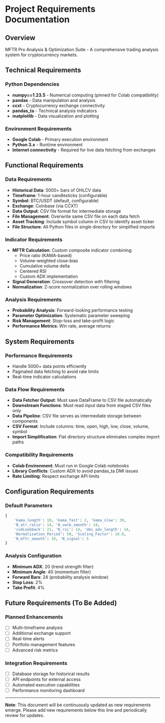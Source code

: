 # Project Requirements Documentation

## Overview
MFTR Pro Analysis & Optimization Suite - A comprehensive trading analysis system for cryptocurrency markets.

## Technical Requirements

### Python Dependencies
- **numpy==1.23.5** - Numerical computing (pinned for Colab compatibility)
- **pandas** - Data manipulation and analysis
- **ccxt** - Cryptocurrency exchange connectivity
- **pandas_ta** - Technical analysis indicators
- **matplotlib** - Data visualization and plotting

### Environment Requirements
- **Google Colab** - Primary execution environment
- **Python 3.x** - Runtime environment
- **Internet connectivity** - Required for live data fetching from exchanges

## Functional Requirements

### Data Requirements
- **Historical Data**: 5000+ bars of OHLCV data
- **Timeframe**: 1-hour candlesticks (configurable)
- **Symbol**: BTC/USDT (default, configurable)
- **Exchange**: Coinbase (via CCXT)
- **Data Output**: CSV file format for intermediate storage
- **File Management**: Overwrite same CSV file on each data fetch
- **Asset Tracking**: Include symbol column in CSV to identify asset ticker
- **File Structure**: All Python files in single directory for simplified imports

### Indicator Requirements
- **MFTR Calculation**: Custom composite indicator combining:
  - Price ratio (KAMA-based)
  - Volume-weighted close-bias
  - Cumulative volume delta
  - Centered RSI
  - Custom ADX implementation
- **Signal Generation**: Crossover detection with filtering
- **Normalization**: Z-score normalization over rolling windows

### Analysis Requirements
- **Probability Analysis**: Forward-looking performance testing
- **Parameter Optimization**: Systematic parameter sweeping
- **Risk Management**: Stop-loss and take-profit logic
- **Performance Metrics**: Win rate, average returns

## System Requirements

### Performance Requirements
- Handle 5000+ data points efficiently
- Paginated data fetching to avoid rate limits
- Real-time indicator calculations

### Data Flow Requirements
- **Data Fetcher Output**: Must save DataFrame to CSV file automatically
- **Downstream Functions**: Must read input data from staged CSV files only  
- **Data Pipeline**: CSV file serves as intermediate storage between components
- **CSV Format**: Include columns: time, open, high, low, close, volume, symbol
- **Import Simplification**: Flat directory structure eliminates complex import paths

### Compatibility Requirements
- **Colab Environment**: Must run in Google Colab notebooks
- **Library Conflicts**: Custom ADX to avoid pandas_ta DMI issues
- **Rate Limiting**: Respect exchange API limits

## Configuration Requirements

### Default Parameters
```python
{
    'kama_length': 10, 'kama_fast': 2, 'kama_slow': 30,
    'N_atr_ratio': 14, 'N_vwcb_smooth': 14,
    'cvdLookback': 21, 'N_rsi': 14, 'dmi_adx_length': 14,
    'Normalization_Period': 50, 'Scaling_Factor': 10.0,
    'N_mftr_smooth': 10, 'N_signal': 5
}
```

### Analysis Configuration
- **Minimum ADX**: 20 (trend strength filter)
- **Minimum Angle**: 40 (momentum filter)
- **Forward Bars**: 24 (probability analysis window)
- **Stop Loss**: 2%
- **Take Profit**: 4%

## Future Requirements (To Be Added)

### Planned Enhancements
- [ ] Multi-timeframe analysis
- [ ] Additional exchange support
- [ ] Real-time alerts
- [ ] Portfolio management features
- [ ] Advanced risk metrics

### Integration Requirements
- [ ] Database storage for historical results
- [ ] API endpoints for external access
- [ ] Automated execution capabilities
- [ ] Performance monitoring dashboard

---

**Note**: This document will be continuously updated as new requirements emerge. Please add new requirements below this line and periodically review for updates.